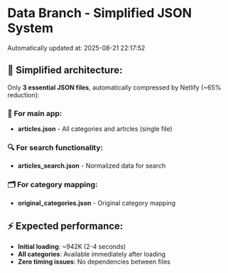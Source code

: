 # Data Branch - Simplified JSON System
Automatically updated at: 2025-08-21 22:17:52

## 🎯 Simplified architecture:
Only **3 essential JSON files**, automatically compressed by Netlify (~65% reduction):

### 📱 For main app:
- **articles.json** - All categories and articles (single file)

### 🔍 For search functionality:
- **articles_search.json** - Normalized data for search

### 🗂️ For category mapping:
- **original_categories.json** - Original category mapping

## ⚡ Expected performance:
- **Initial loading**: ~942K (2-4 seconds)
- **All categories**: Available immediately after loading
- **Zero timing issues**: No dependencies between files
